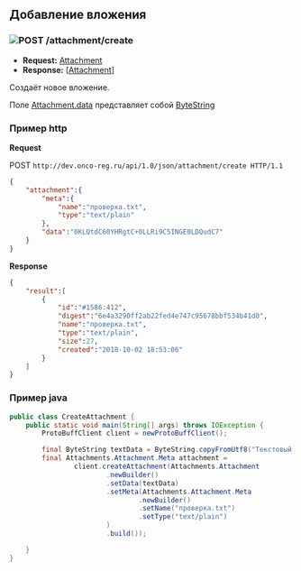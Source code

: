 ## Добавление вложения



### ![POST](../../../img/post.png) /attachment/create
* **Request:** [Attachment](../../../types/types.md#com.siams.med.api.Attachment) 
* **Response:** [[Attachment](../../../types/types.md#com.siams.med.api.Attachment)]

Создаёт новое вложение. 

Поле [Attachment.data](../../../types/types.md#com.siams.med.api.Attachment) представляет собой [ByteString](../../../types/types.md#scalar-value-types)


### Пример http

**Request**

POST `http://dev.onco-reg.ru/api/1.0/json/attachment/create HTTP/1.1`
```json
{
    "attachment":{
        "meta":{
            "name":"проверка.txt",
            "type":"text/plain"
        },
        "data":"0KLQtdC60YHRgtC+0LLRi9C5INGE0LDQudC7"
    }
}
```

**Response**
```json
{
    "result":[
        {
            "id":"#1586:412",
            "digest":"6e4a3290ff2ab22fed4e747c95678bbf534b41d0",
            "name":"проверка.txt",
            "type":"text/plain",
            "size":27,
            "created":"2018-10-02 18:53:06"
        }
    ]
}
```

### Пример java

```java
public class CreateAttachment {
    public static void main(String[] args) throws IOException {
        ProtoBuffClient client = newProtoBuffClient();

        final ByteString textData = ByteString.copyFromUtf8("Текстовый файл");
        final Attachments.Attachment.Meta attachment =
                client.createAttachment(Attachments.Attachment
                        .newBuilder()
                        .setData(textData)
                        .setMeta(Attachments.Attachment.Meta
                                .newBuilder()
                                .setName("проверка.txt")
                                .setType("text/plain")
                        )
                        .build());

    }
}
```